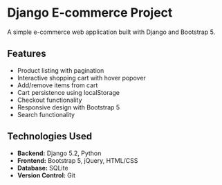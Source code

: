 # Django E-commerce Project

A simple e-commerce web application built with Django and Bootstrap 5.

## Features

- Product listing with pagination
- Interactive shopping cart with hover popover
- Add/remove items from cart
- Cart persistence using localStorage
- Checkout functionality
- Responsive design with Bootstrap 5
- Search functionality

## Technologies Used

- **Backend:** Django 5.2, Python
- **Frontend:** Bootstrap 5, jQuery, HTML/CSS
- **Database:** SQLite
- **Version Control:** Git
